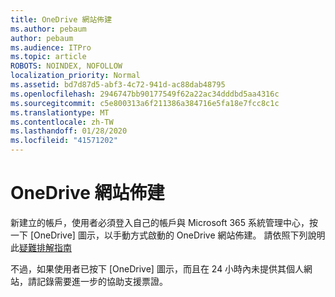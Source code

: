 ```yaml
---
title: OneDrive 網站佈建
ms.author: pebaum
author: pebaum
ms.audience: ITPro
ms.topic: article
ROBOTS: NOINDEX, NOFOLLOW
localization_priority: Normal
ms.assetid: bd7d87d5-abf3-4c72-941d-ac88dab48795
ms.openlocfilehash: 2946747bb90177549f62a22ac34dddbd5aa4316c
ms.sourcegitcommit: c5e800313a6f211386a384716e5fa18e7fcc8c1c
ms.translationtype: MT
ms.contentlocale: zh-TW
ms.lasthandoff: 01/28/2020
ms.locfileid: "41571202"
---
```

# <a name="onedrive-site-provisioning"></a>OneDrive 網站佈建

新建立的帳戶，使用者必須登入自己的帳戶與 Microsoft 365 系統管理中心，按一下 [OneDrive] 圖示，以手動方式啟動的 OneDrive 網站佈建。
請依照下列說明此[疑難排解指南](https://docs.microsoft.com/sharepoint/support/sites/troubleshooting-guide-for-sites-stopped-at-provisioning)

不過，如果使用者已按下 [OneDrive] 圖示，而且在 24 小時內未提供其個人網站，請記錄需要進一步的協助支援票證。

